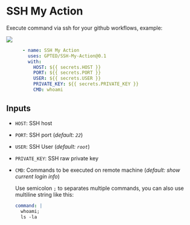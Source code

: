 # SSH My Action
Execute command via ssh for your github workflows, example:

![](https://github.com/GPTED/SSH-My-Action/workflows/test/badge.svg)

```yaml
      - name: SSH My Action
        uses: GPTED/SSH-My-Action@0.1
        with:
          HOST: ${{ secrets.HOST }}
          PORT: ${{ secrets.PORT }}
          USER: ${{ secrets.USER }}
          PRIVATE_KEY: ${{ secrets.PRIVATE_KEY }}
          CMD: whoami
```

## Inputs
- `HOST`: SSH host
- `PORT`: SSH port (*default: `22`*)
- `USER`: SSH User (*default: `root`*)
- `PRIVATE_KEY`: SSH raw private key
- `CMD`: Commands to be executed on remote machine (*default: show current login info*)

  Use semicolon `;` to separates multiple commands, 
  you can also use  multiline string like this:
  
  ```yaml
  command: |
    whoami;
    ls -la
  ```
